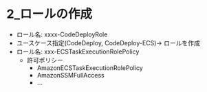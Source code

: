 # 2\_ロールの作成

- ロール名: xxxx-CodeDeployRole
- ユースケース指定(CodeDeploy, CodeDeploy-ECS)→ ロールを作成
- ロール名: xxx-ECSTaskExecutionRolePolicy
  - 許可ポリシー
    - AmazonECSTaskExecutionRolePolicy
    - AmazonSSMFullAccess
    - …
